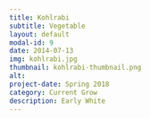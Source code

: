 ```yaml
---
title: Kohlrabi
subtitle: Vegetable
layout: default
modal-id: 9
date: 2014-07-13
img: kohlrabi.jpg
thumbnail: kohlrabi-thumbnail.png
alt:
project-date: Spring 2018
category: Current Grow
description: Early White
---
```


